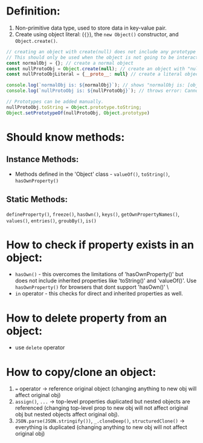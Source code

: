 # Definition:
1. Non-primitive data type, used to store data in key-value pair.
2. Create using object literal: (`{}`), the `new Object()` constructor, and `Object.create()`.
   
```javascript
// creating an object with create(null) does not include any prototype like toString(), valueOf(), hasOwn().
// This should only be used when the object is not going to be interactive.
const normalObj = {}; // create a normal object
const nullProtoObj = Object.create(null); // create an object with "null" prototype
const nullProtoObjLiteral = {__proto__: null} // create a literal object with "null" prototype

console.log(`normalObj is: ${normalObj}`); // shows "normalObj is: [object Object]"
console.log(`nullProtoObj is: ${nullProtoObj}`); // throws error: Cannot convert object to primitive value

// Prototypes can be added manually.
nullProtoObj.toString = Object.prototype.toString;
Object.setPrototypeOf(nullProtoObj, Object.prototype)
```

# Should know methods:

## Instance Methods:
* Methods defined in the 'Object' class - `valueOf()`, `toString()`, `hasOwnProperty()`

## Static Methods:
`defineProperty()`, `freeze()`, `hasOwn()`, `keys()`, `getOwnPropertyNames()`, `values()`, `entries()`, `groubBy()`, `is()`

# How to check if property exists in an object:
* `hasOwn()` - this overcomes the limitations of 'hasOwnProperty()' but does not include inherited properties like 'toString()' and 'valueOf()'. Use `hasOwnProperty()` for browsers that dont support 'hasOwn()' \
* `in` operator - this checks for direct and inherited properties as well.

# How to delete property from an object:
* use `delete` operator

# How to copy/clone an object:
1. `=` operator -> reference original object (changing anything to new obj will affect original obj)
2. `assign()`, `...` -> top-level properties duplicated but nested objects are referenced (changing top-level prop to new obj will not affect original obj but nested objects affect original obj).
3. `JSON.parse(JSON.stringify())`, `_.cloneDeep()`, `structuredClone()` -> everything is duplicated (changing anything to new obj will not affect original obj)
